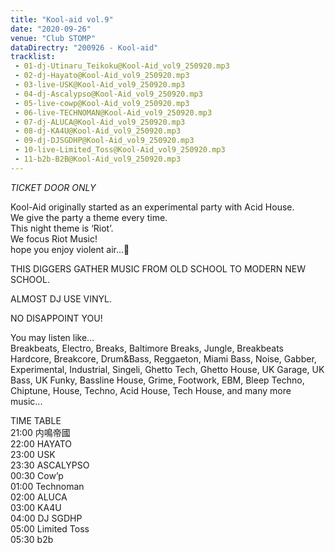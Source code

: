 ```yaml
---
title: "Kool-aid vol.9"
date: "2020-09-26"
venue: "Club STOMP"
dataDirectry: "200926 - Kool-aid"
tracklist:
 - 01-dj-Utinaru_Teikoku@Kool-Aid_vol9_250920.mp3
 - 02-dj-Hayato@Kool-Aid_vol9_250920.mp3
 - 03-live-USK@Kool-Aid_vol9_250920.mp3
 - 04-dj-Ascalypso@Kool-Aid_vol9_250920.mp3
 - 05-live-cowp@Kool-Aid_vol9_250920.mp3
 - 06-live-TECHNOMAN@Kool-Aid_vol9_250920.mp3
 - 07-dj-ALUCA@Kool-Aid_vol9_250920.mp3
 - 08-dj-KA4U@Kool-Aid_vol9_250920.mp3
 - 09-dj-DJSGDHP@Kool-Aid_vol9_250920.mp3
 - 10-live-Limited_Toss@Kool-Aid_vol9_250920.mp3
 - 11-b2b-B2B@Kool-Aid_vol9_250920.mp3
---
```

*TICKET DOOR ONLY*  
  
Kool-Aid originally started as an experimental party with Acid House.  
We give the party a theme every time.  
This night theme is ‘Riot’.  
We focus Riot Music!  
hope you enjoy violent air...🙂  
  
THIS DIGGERS GATHER MUSIC FROM OLD SCHOOL TO MODERN NEW SCHOOL.  
  
ALMOST DJ USE VINYL.  
  
NO DISAPPOINT YOU!  
  
You may listen like...  
Breakbeats, Electro, Breaks, Baltimore Breaks, Jungle, Breakbeats Hardcore, Breakcore, Drum&Bass, 
Reggaeton, Miami Bass, Noise, Gabber, Experimental, Industrial, Singeli, Ghetto Tech, Ghetto House, 
UK Garage, UK Bass, UK Funky, Bassline House, Grime, Footwork, EBM, Bleep Techno, Chiptune, House, 
Techno, Acid House, Tech House, and many more music...  
  
TIME TABLE  
21:00 内鳴帝國  
22:00 HAYATO  
23:00 USK  
23:30 ASCALYPSO  
00:30 Cow’p  
01:00 Technoman  
02:00 ALUCA  
03:00 KA4U  
04:00 DJ SGDHP  
05:00 Limited Toss  
05:30 b2b  
